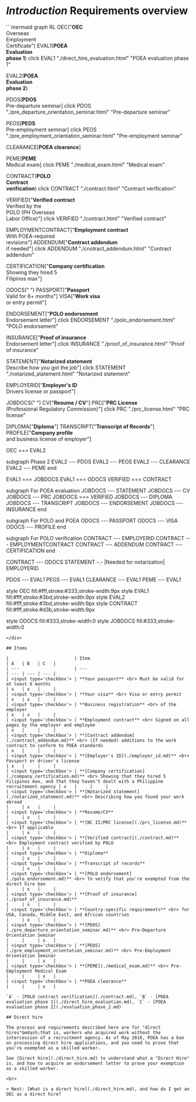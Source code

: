 # _Introduction_ Requirements overview

<div class='wide-figure'>
```mermaid
graph RL
OEC("<b>OEC</b><br>Overseas<br>Employment<br>Certificate")
EVAL1(<b>POEA<br>Evaluation<br>phase 1</b>)
click EVAL1 "./direct_hire_evaluation.html" "POEA evaluation phase 1"

EVAL2(<b>POEA<br>Evaluation<br>phase 2</b>)

PDOS[<b>PDOS</b><br>Pre-departure seminar]
click PDOS "./pre_departure_orientation_seminar.html" "Pre-departure seminar"

PEOS[<b>PEOS</b><br>Pre-employment seminar]
click PEOS "./pre_employment_orientation_seminar.html" "Pre-employment seminar"

CLEARANCE[<b>POEA clearance</b>]

PEME[<b>PEME</b><br>Medical exam]
click PEME "./medical_exam.html" "Medical exam"

CONTRACT(<b>POLO<br>Contract<br>verification</b>)
click CONTRACT "./contract.html" "Contract verification"

VERIFIED["<b>Verified contract</b><br>Verified by the<br>POLO (PH Overseas<br>Labor Office)"]
click VERIFIED "./contract.html" "Verified contract"

EMPLOYMENTCONTRACT["<b>Employment contract</b><br>With POEA-required<br>revisions"]
ADDENDUM["<b>Contract addendum</b><br>if needed"]
click ADDENDUM "./cnotract_addendum.html" "Contract addendum"

CERTIFICATION["<b>Company certification</b><br>Showing they hired 5<br>Filipinos max"]

ODOCS(" ")
PASSPORT["<b>Passport</b><br>Valid for 6+ months"]
VISA["<b>Work visa</b><br>or entry permit"]

ENDORSEMENT["<b>POLO endorsement</b><br>Endorsement letter"]
click ENDORSEMENT "./polo_endorsement.html" "POLO endorsement"

INSURANCE["<b>Proof of insurance</b><br>Endorsement letter"]
click INSURANCE "./proof_of_insurance.html" "Proof of insurance"

STATEMENT["<b>Notarized statement</b><br>Describe how you got the job"]
click STATEMENT "./notarized_statement.html" "Notarized statement"

EMPLOYERID["<b>Employer's ID</b><br>Drivers license or passport"]

JOBDOCS(" ")
CV["<b>Resume / CV</b>"]
PRC["<b>PRC License</b><br>(Professional Regulatory Commission)"]
click PRC "./prc_license.html" "PRC license"

DIPLOMA["<b>Diploma</b>"]
TRANSCRIPT["<b>Transcript of Records</b>"]
PROFILE["<b>Company profile</b><br>and business license of employer"]

OEC === EVAL2

subgraph Phase 2
EVAL2 --- PDOS
EVAL2 --- PEOS
EVAL2 --- CLEARANCE
EVAL2 --- PEME
end

EVAL1 === JOBDOCS
EVAL1 === ODOCS
VERIFIED === CONTRACT

subgraph For POEA evaluation
JOBDOCS --- STATEMENT
JOBDOCS --- CV
JOBDOCS --- PRC
JOBDOCS === VERIFIED
JOBDOCS --- DIPLOMA
JOBDOCS --- TRANSCRIPT
JOBDOCS --- ENDORSEMENT
JOBDOCS --- INSURANCE
end

subgraph For POLO and POEA
ODOCS --- PASSPORT
ODOCS --- VISA
ODOCS --- PROFILE
end

subgraph For POLO verification
CONTRACT --- EMPLOYERID
CONTRACT --- EMPLOYMENTCONTRACT
CONTRACT --- ADDENDUM
CONTRACT --- CERTIFICATION
end

CONTRACT --- ODOCS
STATEMENT -.- |Needed for notarization| EMPLOYERID

PDOS --- EVAL1
PEOS --- EVAL1
CLEARANCE --- EVAL1
PEME --- EVAL1

style OEC fill:#fff,stroke:#333,stroke-width:9px
style EVAL1 fill:#fff,stroke:#3bd,stroke-width:9px
style EVAL2 fill:#fff,stroke:#3bd,stroke-width:9px
style CONTRACT fill:#fff,stroke:#d3b,stroke-width:9px

style ODOCS fill:#333,stroke-width:0
style JOBDOCS fill:#333,stroke-width:0

```
</div>

## Items

|                         | Item                                                                                                                                                                    | A   | B   | C   |
| ---                     | ---                                                                                                                                                                     | --- | --- | --- |
| <input type='checkbox'> | **Your passport** <br> Must be valid for at least 6 months                                                                                                              | x   | x   |     |
| <input type='checkbox'> | **Your visa** <br> Visa or entry permit                                                                                                                                 | x   | x   |     |
| <input type='checkbox'> | **Business registration** <br> of the employer                                                                                                                          | x   | x   |     |
| <input type='checkbox'> | **Employment contract** <br> Signed on all pages by the employer and employee                                                                                           | x   |     |     |
| <input type='checkbox'> | **[Contract addendum](./contract_addendum.md)** <br> (If needed) additions to the work contract to conform to POEA standards                                            | x   |     |     |
| <input type='checkbox'> | **[Employer's ID](./employer_id.md)** <br> Passport or driver's license                                                                                                 | x   |     |     |
| <input type='checkbox'> | **[Company certification](./company_certification.md)** <br> Showing that they hired 5 Filipinos max, and that they haven't dealt with a Philippine recruitement agency | x   |     |     |
| <input type='checkbox'> | **[Notarized statement](./notarized_statement.md)** <br> Describing how you found your work abroad                                                                      |     | x   |     |
| <input type='checkbox'> | **Resume/CV**                                                                                                                                                           |     | x   |     |
| <input type='checkbox'> | **[NC II/PRC license](./prc_license.md)** <br> If applicable                                                                                                            |     | x   |     |
| <input type='checkbox'> | **[Verified contract](./contract.md)** <br> Employment contract verified by POLO                                                                                        |     | x   |     |
| <input type='checkbox'> | **Diploma**                                                                                                                                                             |     | x   |     |
| <input type='checkbox'> | **Transcript of records**                                                                                                                                               |     | x   |     |
| <input type='checkbox'> | **[POLO endorsement](./polo_endorsement.md)** <br> To verify that you're exempted from the direct hire ban                                                              |     | x   |     |
| <input type='checkbox'> | **[Proof of insurance](./proof_of_insurance.md)**                                                                                                                       |     | x   |     |
| <input type='checkbox'> | **Country-specific requirements** <br> for USA, Canada, Middle East, and African countries                                                                              |     | x   |     |
| <input type='checkbox'> | **[PDOS](./pre_departure_orientation_seminar.md)** <br> Pre-Departure Orientation Seminar                                                                               |     |     | x   |
| <input type='checkbox'> | **[PEOS](./pre_employment_orientation_seminar.md)** <br> Pre-Employment Orientation Seminar                                                                             |     |     | x   |
| <input type='checkbox'> | **[PEME](./medical_exam.md)** <br> Pre-Employment Medical Exam                                                                                                          |     |     | x   |
| <input type='checkbox'> | **POEA clearance**                                                                                                                                                      |     |     | x   |

`A` - [POLO contract verification](./contract.md), `B` - [POEA evaluation phase 1](./direct_hire_evaluatian.md), `C` - [POEA evaluation phase 2](./evaluation_phase_2.md)

## Direct hire

The process and requirements described here are for "direct hires"&mdash;that is, workers who acquired work without the intercession of a recruitment agency. As of May 2018, POEA has a ban on processing direct hire applications, and you need to prove that you're exempted as a skilled worker.

See [Direct hire](./direct_hire.md) to understand what a "Direct Hire" is, and how to acquire an endorsement letter to prove your exemption as a skilled worker.

<br>

> Next: [What is a direct hire](./direct_hire.md), and how do I get an OEC as a direct hire?
```
